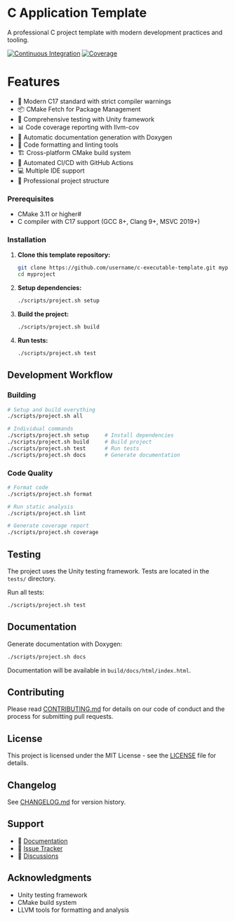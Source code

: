 # C Application Template

A professional C project template with modern development practices and tooling.

[![Continuous Integration](https://github.com/daniel-samson/c-application-template/actions/workflows/continuous-integration.yml/badge.svg)](https://github.com/daniel-samson/c-application-template/actions/workflows/continuous-integration.yml)
[![Coverage](https://codecov.io/gh/daniel-samson/c-application-template/branch/main/graph/badge.svg)](https://codecov.io/gh/username/myproject)


# Features

- 🚀 Modern C17 standard with strict compiler warnings
- 📦 CMake Fetch for Package Management
- 🧪 Comprehensive testing with Unity framework
- 📊 Code coverage reporting with llvm-cov
- 📝 Automatic documentation generation with Doxygen
- 🔧 Code formatting and linting tools
- 🏗️ Cross-platform CMake build system
- 🔄 Automated CI/CD with GitHub Actions
- 💻 Multiple IDE support
- 📁 Professional project structure

### Prerequisites

- CMake 3.11 or higher#
- C compiler with C17 support (GCC 8+, Clang 9+, MSVC 2019+)

### Installation

1. **Clone this template repository:**
   ```bash
   git clone https://github.com/username/c-executable-template.git myproject
   cd myproject
   ```

2. **Setup dependencies:**
   ```bash
   ./scripts/project.sh setup
   ```

3. **Build the project:**
   ```bash
   ./scripts/project.sh build
   ```

4. **Run tests:**
   ```bash
   ./scripts/project.sh test
   ```

## Development Workflow

### Building

```bash
# Setup and build everything
./scripts/project.sh all

# Individual commands
./scripts/project.sh setup     # Install dependencies
./scripts/project.sh build     # Build project
./scripts/project.sh test      # Run tests
./scripts/project.sh docs      # Generate documentation
```

### Code Quality

```bash
# Format code
./scripts/project.sh format

# Run static analysis
./scripts/project.sh lint

# Generate coverage report
./scripts/project.sh coverage
```

## Testing

The project uses the Unity testing framework. Tests are located in the `tests/` directory.

Run all tests:
```bash
./scripts/project.sh test
```

## Documentation

Generate documentation with Doxygen:
```bash
./scripts/project.sh docs
```

Documentation will be available in `build/docs/html/index.html`.

## Contributing

Please read [CONTRIBUTING.md](CONTRIBUTING.md) for details on our code of conduct and the process for submitting pull requests.

## License

This project is licensed under the MIT License - see the [LICENSE](LICENSE) file for details.

## Changelog

See [CHANGELOG.md](CHANGELOG.md) for version history.

## Support

- 📖 [Documentation](build/docs/html/index.html)
- 🐛 [Issue Tracker](https://github.com/username/myproject/issues)
- 💬 [Discussions](https://github.com/username/myproject/discussions)

## Acknowledgments

- Unity testing framework
- CMake build system
- LLVM tools for formatting and analysis